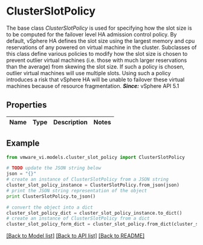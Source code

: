 # ClusterSlotPolicy

The base class *ClusterSlotPolicy* is used for specifying how the slot size is to be computed for the failover level HA admission control policy.  By default, vSphere HA defines the slot size using the largest memory and cpu reservations of any powered on virtual machine in the cluster. Subclasses of this class define various policies to modify how the slot size is chosen to prevent outlier virtual machines (i.e. those with much larger reservations than the average) from skewing the slot size. If such a policy is chosen, outlier virtual machines will use multiple slots. Using such a policy introduces a risk that vSphere HA will be unable to failover these virtual machines because of resource fragmentation.  ***Since:*** vSphere API 5.1 

## Properties
Name | Type | Description | Notes
------------ | ------------- | ------------- | -------------

## Example

```python
from vmware_vi.models.cluster_slot_policy import ClusterSlotPolicy

# TODO update the JSON string below
json = "{}"
# create an instance of ClusterSlotPolicy from a JSON string
cluster_slot_policy_instance = ClusterSlotPolicy.from_json(json)
# print the JSON string representation of the object
print ClusterSlotPolicy.to_json()

# convert the object into a dict
cluster_slot_policy_dict = cluster_slot_policy_instance.to_dict()
# create an instance of ClusterSlotPolicy from a dict
cluster_slot_policy_form_dict = cluster_slot_policy.from_dict(cluster_slot_policy_dict)
```
[[Back to Model list]](../README.md#documentation-for-models) [[Back to API list]](../README.md#documentation-for-api-endpoints) [[Back to README]](../README.md)


